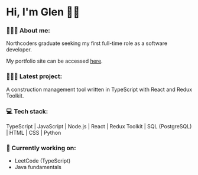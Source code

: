 # Hi, I'm Glen 👋🏼

### 🙎🏽‍♂️ About me:

Northcoders graduate seeking my first full-time role as a software developer.

My portfolio site can be accessed [here](https://glen-pearse.netlify.app/).

### 👨🏽‍💻 Latest project:

A construction management tool written in TypeScript with React and Redux Toolkit.

### 💻 Tech stack:

TypeScript | JavaScript | Node.js | React | Redux Toolkit | SQL (PostgreSQL) | HTML | CSS | Python

### 🌱 Currently working on:

- LeetCode (TypeScript)
- Java fundamentals

<!---
gcpearse/gcpearse is a ✨ special ✨ repository because its `README.md` (this file) appears on your GitHub profile.
You can click the Preview link to take a look at your changes.
--->
